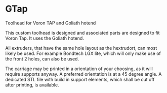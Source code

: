 # GTap
Toolhead for Voron TAP and Goliath hotend

This custom toolhead is designed and associated parts are designed to fit Voron Tap. It uses the Goliath hotend.

All extruders, that have the same hole layout as the hextrudort, can most likely be used. For example Bondtech LGX lite, which will only make use of the front 2 holes, can also be used. 

The carriage may be printed in a orientation of your choosing, as it will require supports anyway. A preferred orientation is at a 45 degree angle. A dedicated STL file with build in support elements, which shall be cut off after printing, is available. 